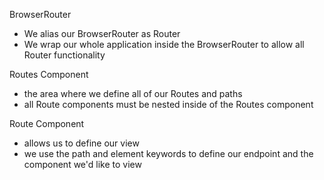 BrowserRouter

- We alias our BrowserRouter as Router
- We wrap our whole application inside the BrowserRouter to allow all Router functionality

Routes Component

- the area where we define all of our Routes and paths
- all Route components must be nested inside of the Routes component

Route Component

- allows us to define our view
- we use the path and element keywords to define our endpoint and the component we'd like to view
